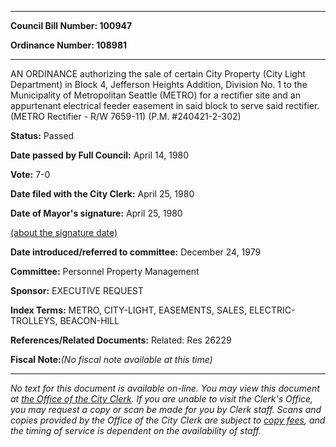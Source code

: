 

********

**Council Bill Number: 100947**
   
**Ordinance Number: 108981**
********

 AN ORDINANCE authorizing the sale of certain City Property (City Light Department) in Block 4, Jefferson Heights Addition, Division No. 1 to the Municipality of Metropolitan Seattle (METRO) for a rectifier site and an appurtenant electrical feeder easement in said block to serve said rectifier. (METRO Rectifier - R/W 7659-11) (P.M. #240421-2-302)

**Status:** Passed
   
**Date passed by Full Council:** April 14, 1980
   
**Vote:** 7-0
   
**Date filed with the City Clerk:** April 25, 1980
   
**Date of Mayor's signature:** April 25, 1980
   
[(about the signature date)](/~public/approvaldate.htm)
   
   
   
**Date introduced/referred to committee:** December 24, 1979
   
**Committee:** Personnel Property Management
   
**Sponsor:** EXECUTIVE REQUEST
   
   
**Index Terms:** METRO, CITY-LIGHT, EASEMENTS, SALES, ELECTRIC-TROLLEYS, BEACON-HILL

**References/Related Documents:** Related: Res 26229

**Fiscal Note:**_(No fiscal note available at this time)_
********

_No text for this document is available on-line. You may view this document at [the Office of the City Clerk](http://www.seattle.gov/leg/clerk/contactUs.htm). If you are unable to visit the Clerk's Office, you may request a copy or scan be made for you by Clerk staff. Scans and copies provided by the Office of the City Clerk are subject to [copy fees](http://clerk.seattle.gov/~public/clerkfees.htm), and the timing of service is dependent on the availability of staff._


